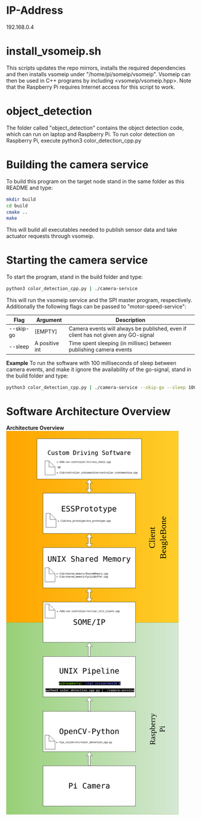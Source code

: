 # IP-Address

192.168.0.4

# install_vsomeip.sh

This scripts updates the repo mirrors, installs the required dependencies and then installs
vsomeip under "/home/pi/someip/vsomeip". Vsomeip can then be used in C++ programs by
including <vsomeip/vsomeip.hpp>. Note that the Raspberry Pi requires Internet access for
this script to work.

# object_detection

The folder called "object_detection" contains the object detection code, which can run on laptop and Raspberry Pi. To run color
detection on Raspberry Pi, execute python3 color_detection_cpp.py

# Building the camera service

To build this program on the target node stand in the same folder as this README and type:
```bash
mkdir build
cd build
cmake ..
make
```

This will build all executables needed to publish sensor data and take actuator requests through vsomeip.

# Starting the camera service
To start the program, stand in the build folder and type:
```bash
python3 color_detection_cpp.py | ./camera-service
```

This will run the vsomeip service and the SPI master program, respectively.
Additionally the following flags can be passed to "motor-speed-service":

| Flag           | Argument        |Description
|----------------|-----------------|-----------------------------------------------------------------------------------------------
| --skip-go      | [EMPTY]         | Camera events will always be published, even if client has not given any GO-signal
| --sleep        | A positive int  | Time spent sleeping (in millisec) between publishing camera events

**Example**
To run the software with 100 milliseconds of sleep between camera events, and
make it ignore the availability of the go-signal, stand in the build folder and type:
```bash
python3 color_detection_cpp.py | ./camera-service --skip-go --sleep 100
```

# Software Architecture Overview
**Architecture Overview**  
![Architecture Overview](../figures/software_architecture_rpi_files.png)

